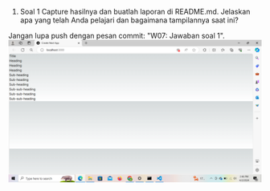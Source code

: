 1. Soal 1
Capture hasilnya dan buatlah laporan di README.md. Jelaskan apa yang telah Anda pelajari dan bagaimana tampilannya saat ini?

Jangan lupa push dengan pesan commit: "W07: Jawaban soal 1".
![alt text](Praktikum1.png)

